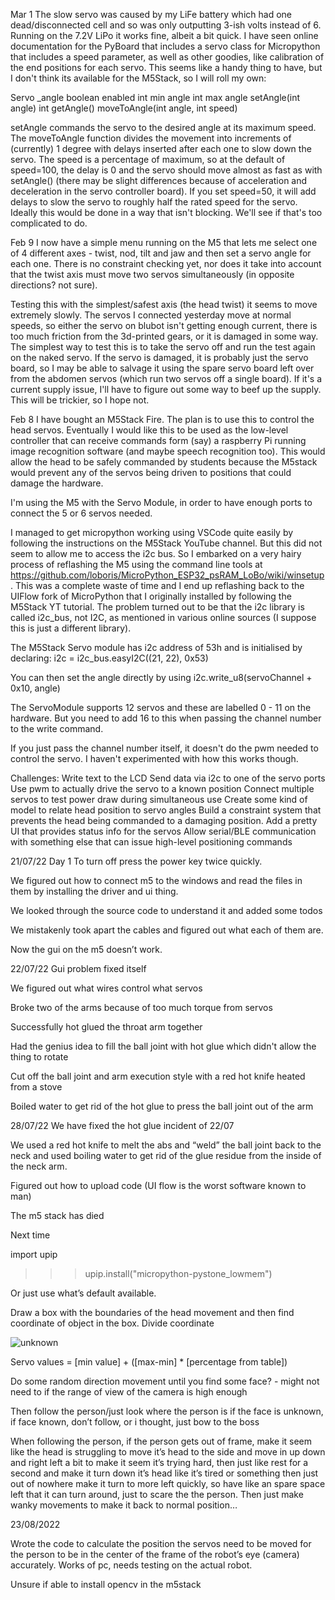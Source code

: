 Mar 1
The slow servo was caused by my LiFe battery which had one dead/disconnected cell and so was only outputting 3-ish volts instead of 6. Running on the 7.2V LiPo  it works fine, albeit a bit quick. I have seen online documentation for the PyBoard that includes a servo class for Micropython that includes a speed parameter, as well as other goodies, like calibration of the end positions for each servo. This seems like a handy thing to have, but I don't think its available for the M5Stack, so I will roll my own:

Servo
	_angle
	boolean enabled
	int min angle
	int max angle
	setAngle(int angle)
	int getAngle()
	moveToAngle(int angle, int speed)
	
setAngle commands the servo to the desired angle at its maximum speed. The moveToAngle function divides the movement into increments of (currently) 1 degree with delays inserted after each one to slow down the servo. The speed is a percentage of maximum, so at the default of speed=100, the delay is 0 and the servo should move almost as fast as with setAngle() (there may be slight differences because of acceleration and deceleration in the servo controller board). If you set speed=50, it will add delays to slow the servo to roughly half the rated speed for the servo. Ideally this would be done in a way that isn't blocking. We'll see if that's too complicated to do.

Feb 9
I now have a simple menu running on the M5 that lets me select one of 4 different axes - twist, nod, tilt and jaw and then set a servo angle for each one. There is no constraint checking yet, nor does it take into account that the twist axis must move two servos simultaneously (in opposite directions? not sure).

Testing this with the simplest/safest axis (the head twist) it seems to move extremely slowly. The servos I connected yesterday move at normal speeds, so either the servo on blubot isn't getting enough current, there is too  much friction from the 3d-printed gears, or it is damaged in some way. The simplest way to test this is to take the servo off and run the test again on the naked servo. If the servo is damaged, it is probably just the servo board, so I may be able to salvage it using the spare servo board left over from the abdomen servos (which run two servos off a single board). If it's a current supply issue, I'll have to figure out some way to beef up the supply. This will be trickier, so I hope not.

Feb 8
I have bought an M5Stack Fire. The plan is to use this to control the head servos. Eventually I would like this to be used as the low-level controller that can receive commands form (say) a raspberry Pi running image recognition software (and maybe speech recognition too). This would allow the head to be safely commanded by students because the M5stack would prevent any of the servos being driven to positions that could damage the hardware.

I'm using the M5 with the Servo Module, in order to have enough ports to connect the 5 or 6 servos needed.

I managed to get micropython working using VSCode quite easily by following the instructions on the M5Stack YouTube channel. But this did not seem to allow me to access the i2c bus. So I embarked on a very hairy process of reflashing the M5 using the command line tools at https://github.com/loboris/MicroPython_ESP32_psRAM_LoBo/wiki/winsetup. This was a complete waste of time and I end up reflashing back to the UIFlow fork of MicroPython that I originally installed by following the M5Stack YT tutorial. The problem turned out to be that the i2c library is called i2c_bus, not I2C, as mentioned in various online sources (I suppose this is just a different library).

The M5Stack Servo module has i2c address of 53h and is initialised by declaring:
i2c = i2c_bus.easyI2C((21, 22), 0x53)

You can then set the angle directly by using
i2c.write_u8(servoChannel + 0x10, angle)

The ServoModule supports 12 servos and these are labelled 0 - 11 on the hardware. But you need to add 16 to this when passing the channel number to the write command. 

If you just pass the channel number itself, it doesn't do the pwm needed to control the servo. I haven't experimented with how this works though.


Challenges:
Write text to the LCD
Send data via i2c to one of the servo ports
Use pwm to actually drive the servo to a known position
Connect multiple servos to test power draw during simultaneous use
Create some kind of model to relate head position to servo angles
Build a constraint system that prevents the head being commanded to a damaging position.
Add a pretty UI that provides status info for the servos
Allow serial/BLE communication with something else that can issue high-level positioning commands













21/07/22
Day 1
To turn off press the power key twice quickly.

We figured out how to connect m5 to the windows and read the files in them by installing the driver and ui thing. 

We looked through the source code to understand it and added some todos

We mistakenly took apart the cables and figured out what each of them are. 

Now the gui on the m5 doesn’t work. 

22/07/22
Gui problem fixed itself

We figured out what wires control what servos

Broke two of the arms because of too much torque from servos

Successfully hot glued the throat arm together

Had the genius idea to fill the ball joint with hot glue which didn't allow the thing to rotate

Cut off the ball joint and arm execution style with a red hot knife heated from a stove

Boiled water to get rid of the hot glue to press the ball joint out of the arm


28/07/22
We have fixed the hot glue incident of 22/07 

We used a red hot knife to melt the abs and “weld” the ball joint back to the neck and used boiling water to get rid of the glue residue from the inside of the neck arm.

Figured out how to upload code (UI flow is the worst software known to man)

The m5 stack has died

Next time

import upip
>>> upip.install("micropython-pystone_lowmem")

Or just use what’s default available. 

Draw a box with the boundaries of the head movement and then find coordinate of object in the box. Divide coordinate 


 ![unknown](https://user-images.githubusercontent.com/55021804/186471416-1877878c-1e22-4652-9919-e8a48787cc25.png)


Servo values = [min value] + ([max-min] * [percentage from table])



Do some random direction movement until you find some face? - might not need to if the range of view of the camera is high enough

Then follow the person/just look where the person is if the face is unknown, if face known, don’t follow, or i thought, just bow to the boss

When following the person, if the person gets out of frame, make it seem like the head is struggling to move it’s head to the side and move in up down and right left a bit to make it seem it’s trying hard, then just like rest for a second and make it turn down it’s head like it’s tired or something then just out of nowhere make it turn to more left quickly, so have like an spare space left that it can turn around, just to scare the the person. Then just make wanky movements to make it back to normal position… 


23/08/2022

Wrote the code to calculate the position the servos need to be moved for the person to be in the center of the frame of the robot’s eye (camera) accurately. Works of pc, needs testing on the actual robot.

Unsure if able to install opencv in the m5stack
